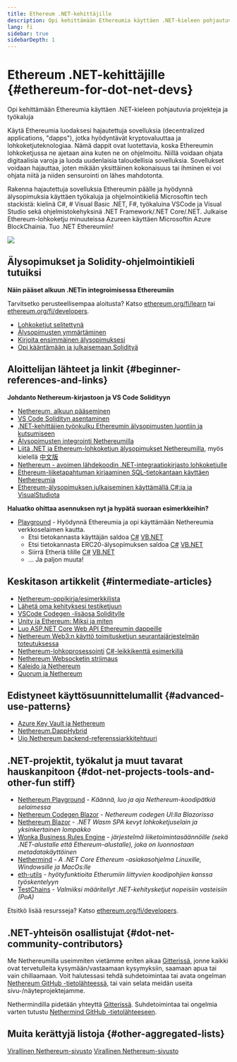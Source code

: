 ```yaml
---
title: Ethereum .NET-kehittäjille
description: Opi kehittämään Ethereumia käyttäen .NET-kieleen pohjautuvia projekteja ja työkaluja
lang: fi
sidebar: true
sidebarDepth: 1
---
```


# Ethereum .NET-kehittäjille {#ethereum-for-dot-net-devs}

<div class="featured">Opi kehittämään Ethereumia käyttäen .NET-kieleen pohjautuvia projekteja ja työkaluja</div>

Käytä Ethereumia luodaksesi hajautettuja sovelluksia (decentralized applications, "dapps"), jotka hyödyntävät kryptovaluuttaa ja lohkoketjuteknologiaa. Nämä dappit ovat luotettavia, koska Ethereumin lohkoketjussa ne ajetaan aina kuten ne on ohjelmoitu. Niillä voidaan ohjata digitaalisia varoja ja luoda uudenlaisia taloudellisia sovelluksia. Sovellukset voidaan hajauttaa, joten mikään yksittäinen kokonaisuus tai ihminen ei voi ohjata niitä ja niiden sensurointi on lähes mahdotonta.

Rakenna hajautettuja sovelluksia Ethereumin päälle ja hyödynnä älysopimuksia käyttäen työkaluja ja ohjelmointikieliä Microsoftin tech stackistä: kielinä C#, # Visual Basic .NET, F#, työkaluina VSCode ja Visual Studio sekä ohjelmistokehyksinä .NET Framework/.NET Core/.NET. Julkaise Ethereum-lohkoketju minuuteissa Azureen käyttäen Microsoftin Azure BlockChainia. Tuo .NET Ethereumiin!

<img src="https://raw.githubusercontent.com/Nethereum/Nethereum/master/logos/logo192x192t.png" />

## Älysopimukset ja Solidity-ohjelmointikieli tutuiksi

**Näin pääset alkuun .NETin integroimisessa Ethereumiin**

Tarvitsetko perusteellisempaa aloitusta? Katso [ethereum.org/fi/learn](/learn/) tai [ethereum.org/fi/developers](/developers/).

- [Lohkoketjut selitettynä](https://kauri.io/article/d55684513211466da7f8cc03987607d5/blockchain-explained)
- [Älysopimusten ymmärtäminen](https://kauri.io/article/e4f66c6079e74a4a9b532148d3158188/ethereum-101-part-5-the-smart-contract)
- [Kirjoita ensimmäinen älysopimuksesi](https://kauri.io/article/124b7db1d0cf4f47b414f8b13c9d66e2/remix-ide-your-first-smart-contract)
- [Opi kääntämään ja julkaisemaan Solidityä](https://kauri.io/article/973c5f54c4434bb1b0160cff8c695369/understanding-smart-contract-compilation-and-deployment)

## Aloittelijan lähteet ja linkit {#beginner-references-and-links}

**Johdanto Nethereum-kirjastoon ja VS Code Solidityyn**

- [Nethereum, alkuun pääseminen](https://docs.nethereum.com/en/latest/getting-started/)
- [VS Code Solidityn asentaminen](https://marketplace.visualstudio.com/items?itemName=JuanBlanco.solidity)
- [.NET-kehittäjien työnkulku Ethereumin älysopimusten luontiin ja kutsumiseen](https://medium.com/coinmonks/a-net-developers-workflow-for-creating-and-calling-ethereum-smart-contracts-44714f191db2)
- [Älysopimusten integrointi Nethereumilla](https://kauri.io/#collections/getting%20started/smart-contracts-integration-with-nethereum/#smart-contracts-integration-with-nethereum)
- [Liitä .NET ja Ethereum-lohkoketjun älysopimukset Nethereumilla](https://medium.com/my-blockchain-development-daily-journey/interfacing-net-and-ethereum-blockchain-smart-contracts-with-nethereum-2fa3729ac933), myös kielellä [中文版](https://medium.com/my-blockchain-development-daily-journey/%E4%BD%BF%E7%94%A8nethereum%E9%80%A3%E6%8E%A5-net%E5%92%8C%E4%BB%A5%E5%A4%AA%E7%B6%B2%E5%8D%80%E5%A1%8A%E9%8F%88%E6%99%BA%E8%83%BD%E5%90%88%E7%B4%84-4a96d35ad1e1)
- [Nethereum - avoimen lähdekoodin .NET-integraatiokirjasto lohkoketjulle](https://kauri.io/article/d15dfd4903f149cdb84b3ce666103b52/v1/nethereum-an-open-source-.net-integration-library-for-blockchain)
- [Ethereum-liiketapahtuman kirjaaminen SQL-tietokantaan käyttäen Nethereumia](https://medium.com/coinmonks/writing-ethereum-transactions-to-sql-database-using-nethereum-fd94e0e4fa36)
- [Ethereum-älysopimuksen julkaiseminen käyttämällä C#:ia ja VisualStudiota](https://koukia.ca/deploy-ethereum-smart-contracts-using-c-and-visualstudio-5be188ae928c)

**Haluatko ohittaa asennuksen nyt ja hypätä suoraan esimerkkeihin?**

- [Playground](http://playground.nethereum.com/) - Hyödynnä Ethereumia ja opi käyttämään Nethereumia verkkoselaimen kautta.
  - Etsi tietokannasta käyttäjän saldoa [C#](http://playground.nethereum.com/csharp/id/1001) [VB.NET](http://playground.nethereum.com/vb/id/2001)
  - Etsi tietokannasta ERC20-älysopimuksen saldoa [C#](http://playground.nethereum.com/csharp/id/1005) [VB.NET](http://playground.nethereum.com/vb/id/2004)
  - Siirrä Etheriä tilille [C#](http://playground.nethereum.com/csharp/id/1003) [VB.NET](http://playground.nethereum.com/vb/id/2003)
  - ... Ja paljon muuta!

## Keskitason artikkelit {#intermediate-articles}

- [Nethereum-oppikirja/esimerkkilista](http://docs.nethereum.com/en/latest/Nethereum.Workbooks/docs/)
- [Lähetä oma kehityksesi testiketjuun](https://github.com/Nethereum/Testchains)
- [VSCode Codegen -lisäosa Soliditylle](https://docs.nethereum.com/en/latest/nethereum-codegen-vscodesolidity/)
- [Unity ja Ethereum: Miksi ja miten](https://www.raywenderlich.com/5509-unity-and-ethereum-why-and-how)
- [Luo ASP.NET Core Web API Ethereumin dappeille](https://tech-mint.com/create-asp-net-core-web-api-for-ethereum-dapps/)
- [Nethereum Web3:n käyttö toimitusketjun seurantajärjestelmän toteutuksessa](http://blog.pomiager.com/post/using-nethereum-web3-to-implement-a-supply-chain-traking-system4)
- [Nethereum-lohkoprosessointi](https://nethereum.readthedocs.io/en/latest/nethereum-block-processing-detail/) [C#-leikkikenttä esimerkillä](http://playground.nethereum.com/csharp/id/1025)
- [Nethereum Websocketin striimaus](https://nethereum.readthedocs.io/en/latest/nethereum-subscriptions-streaming/)
- [Kaleido ja Nethereum](https://kaleido.io/kaleido-and-nethereum/)
- [Quorum ja Nethereum](https://github.com/Nethereum/Nethereum/blob/master/src/Nethereum.Quorum/README.md)

## Edistyneet käyttösuunnittelumallit {#advanced-use-patterns}

- [Azure Key Vault ja Nethereum](https://github.com/Azure-Samples/bc-community-samples/tree/master/akv-nethereum)
- [Nethereum.DappHybrid](https://github.com/Nethereum/Nethereum.DappHybrid)
- [Ujo Nethereum backend-referenssiarkkitehtuuri](https://docs.nethereum.com/en/latest/nethereum-ujo-backend-sample/)

## .NET-projektit, työkalut ja muut tavarat hauskanpitoon {#dot-net-projects-tools-and-other-fun stiff}

- [Nethereum Playground](http://playground.nethereum.com/) - _Käännä, luo ja aja Nethereum-koodipätkiä selaimessa_
- [Nethereum Codegen Blazor](https://github.com/Nethereum/Nethereum.CodeGen.Blazor) - _Nethereum codegen UI:lla Blazorissa_
- [Nethereum Blazor](https://github.com/Nethereum/NethereumBlazor) - _.NET Wasm SPA kevyt lohkoketjuselain ja yksinkertainen lompakko_
- [Wonka Business Rules Engine](https://docs.nethereum.com/en/latest/wonka/) - _järjestelmä liiketoimintasäännöille (sekä .NET-alustalle että Ethereum-alustalle), joka on luonnostaan metadatakäyttöinen_
- [Nethermind](https://github.com/NethermindEth/nethermind) - _A .NET Core Ethereum -asiakasohjelma Linuxille, Windowsille ja MacOs:lle_
- [eth-utils](https://github.com/ethereum/eth-utils/) - _hyötyfunktioita Etherumiin liittyvien koodipohjien kanssa työskentelyyn_
- [TestChains](https://github.com/Nethereum/TestChains) - _Valmiiksi määritellyt .NET-kehitysketjut nopeisiin vasteisiin (PoA)_

Etsitkö lisää resursseja? Katso [ethereum.org/fi/developers](/developers/).

## .NET-yhteisön osallistujat {#dot-net-community-contributors}

Me Nethereumilla useimmiten vietämme eniten aikaa [Gitterissä](https://gitter.im/Nethereum/Nethereum), jonne kaikki ovat tervetulleita kysymään/vastaamaan kysymyksiin, saamaan apua tai vain chillaamaan. Voit halutessasi tehdä suhdetoimintaa tai avata ongelman [Nethereum GitHub -tietolähteessä](https://github.com/Nethereum), tai vain selata meidän useita sivu-/näyteprojektejamme.

Nethermindilla pidetään yhteyttä [Gitterissä](https://gitter.im/nethermindeth/nethermind). Suhdetoimintaa tai ongelmia varten tutustu [Nethermind GitHub -tietolähteeseen](https://github.com/NethermindEth/nethermind).

## Muita kerättyjä listoja {#other-aggregated-lists}

[Virallinen Nethereum-sivusto](https://nethereum.com/) [Virallinen Nethereum-sivusto](https://nethermind.io/)
